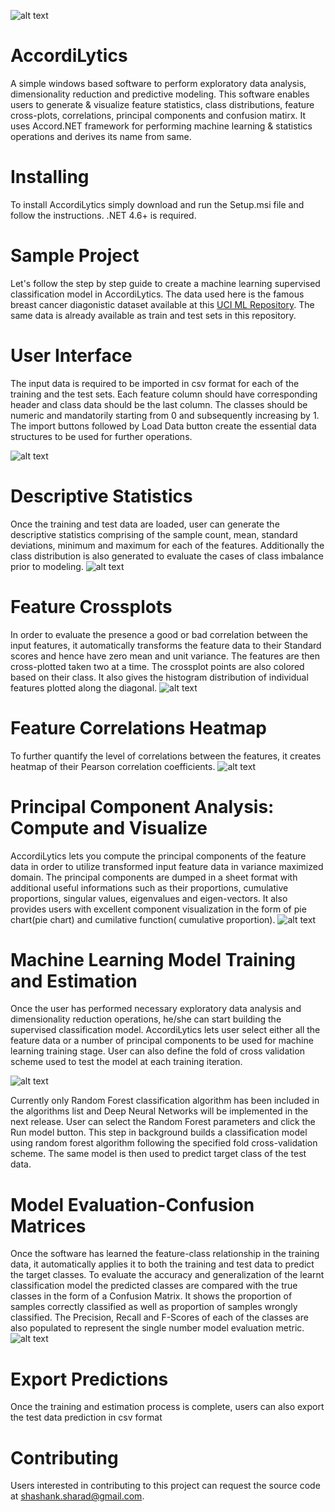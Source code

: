 ![alt text](https://github.com/shashanksharad/AccordiLytics/blob/master/Icon.png)
# AccordiLytics 
A simple windows based software to perform exploratory data analysis, dimensionality reduction and predictive modeling. This software enables users to generate &amp; visualize feature statistics, class distributions, feature cross-plots, correlations, principal components and confusion matirx.
It uses Accord.NET framework for performing machine learning & statistics operations and derives its name from same.

# Installing
To install AccordiLytics simply download and run the Setup.msi file and follow the instructions. .NET 4.6+ is required.

# Sample Project

Let's follow the step by step guide to create a machine learning supervised classification model in AccordiLytics. The data used here is the famous breast cancer diagonistic dataset available at this [UCI ML Repository](http://archive.ics.uci.edu/ml/datasets/breast+cancer+wisconsin+%28diagnostic%29). 
The same data is already available as train and test sets in this repository.

# User Interface
The input data is required to be imported in csv format for each of the training and the test sets. Each feature column should have corresponding header and class data should be the last column. The classes should be numeric and mandatorily starting from 0 and subsequently increasing by 1. The import buttons followed by Load Data button create the essential data structures to be used for further operations.

![alt text](https://github.com/shashanksharad/AccordiLytics/blob/master/UI.PNG)

# Descriptive Statistics
Once the training and test data are loaded, user can generate the descriptive statistics comprising of the sample count, mean, standard deviations, minimum and maximum for each of the features. Additionally the class distribution is also generated to evaluate the cases of class imbalance prior to modeling.
![alt text](https://github.com/shashanksharad/AccordiLytics/blob/master/DescStats.PNG)

# Feature Crossplots
In order to evaluate the presence a good or bad correlation between the input features, it automatically transforms the feature data to their Standard scores and hence have zero mean and unit variance. The features are then cross-plotted taken two at a time. The crossplot points are also colored based on their class. It also gives the histogram distribution of individual features plotted along the diagonal.
![alt text](https://github.com/shashanksharad/AccordiLytics/blob/master/Xplots.PNG)

# Feature Correlations Heatmap
To further quantify the level of correlations between the features, it creates heatmap of their Pearson correlation coefficients.
![alt text](https://github.com/shashanksharad/AccordiLytics/blob/master/Correlations.PNG)

# Principal Component Analysis: Compute and Visualize
AccordiLytics lets you compute the principal components of the feature data in order to utilize transformed input feature data in variance maximized domain. The principal components are dumped in a sheet format with additional useful informations such as their proportions, cumulative proportions, singular values, eigenvalues and eigen-vectors. It also provides users with excellent component visualization in the form of pie chart(pie chart) and cumilative function( cumulative proportion).
![alt text](https://github.com/shashanksharad/AccordiLytics/blob/master/PCA.PNG)

# Machine Learning Model Training and Estimation
Once the user has performed necessary exploratory data analysis and dimensionality reduction operations, he/she can start building the supervised classification model. AccordiLytics lets user select either all the feature data or a number of principal components to be used for machine learning training stage. User can also define the fold of cross validation scheme used to test the model at each training iteration. 

![alt text](https://github.com/shashanksharad/AccordiLytics/blob/master/Model_Before.PNG)

Currently only Random Forest classification algorithm has been included in the algorithms list and Deep Neural Networks will be implemented in the next release. User can select the Random Forest parameters and click the Run model button. This step in background builds a classification model using random forest algorithm following the specified fold cross-validation scheme. The same model is then used to predict target class of the test data.

# Model Evaluation-Confusion Matrices
Once the software has learned the feature-class relationship in the training data, it automatically applies it to both the training and  test data to predict the target classes. To evaluate the accuracy and generalization of the learnt classification model the predicted classes are compared with the true classes in the form of a Confusion Matrix. It shows the proportion of samples correctly classified as well as proportion of samples wrongly classified. The Precision, Recall and F-Scores of each of the classes are also populated to represent the single number model evaluation metric.
![alt text](https://github.com/shashanksharad/AccordiLytics/blob/master/Model_After.PNG)

# Export Predictions
Once the training and estimation process is complete, users can also export the test data prediction in csv format

# Contributing
Users interested in contributing to this project can request the source code at shashank.sharad@gmail.com.
